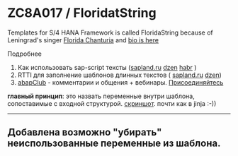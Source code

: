 # ZC8A017 / FloridatString
Templates for S/4 HANA
Framework is called FloridaString because of Leningrad's singer [Florida Chanturia](https://vk.com/florida88888) and [bio is here](https://uznayvse.ru/znamenitosti/biografiya-floridachanturiya.html)

Подробнее
1) Как использовать sap-script тексты ([sapland.ru](https://sappro.sapland.ru/publications/vlozhennie-texti-kak-vozmozhnosti-dlya-kompozitsii-razdeleniya-na-chasti-v-dlinn.html) [dzen](https://dzen.ru/a/ZtsCgjkvRgtUwfHz) [habr](https://habr.com/ru/articles/841422/) )
2) RTTI для заполнение шаблонов длинных текстов ( [sapland.ru](https://sappro.sapland.ru/author-column/21773) [dzen](https://dzen.ru/a/Z27d3qZuuGeS9WFv))
3) [abapClub](https://t.me/ABAPclub) - комментарии и общения + вебинары. [Присоединяйтесь](https://t.me/ABAPclub)

**главный принцип**: это назвать переменные внутри шаблона, сопоставимые с входной структурой. [скриншот](https://github.com/OlegBash599/ZC8A017/blob/main/pict_rtti_sapscript.png). почти как в jinja :-))

------------------
Добавлена возможно "убирать" неиспользованные переменные из шаблона.
--------------
